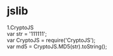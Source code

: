 # jslib
1.CryptoJS</br>
var str = '111111';</br>
var CryptoJS = require('CryptoJS');</br>
var md5 = CryptoJS.MD5(str).toString();</br>
